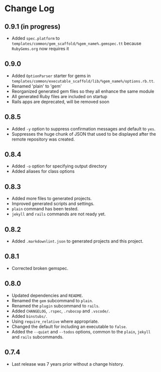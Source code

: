 # Change Log

## 0.9.1 (in progress)

* Added `spec.platform` to `templates/common/gem_scaffold/%gem_name%.gemspec.tt` because `RubyGems.org` now requires it


## 0.9.0

* Added `OptionParser` starter for gems in `templates/common/executable_scaffold/lib/%gem_name%/options.rb.tt`.
* Renamed 'plain' to 'gem'
* Reorganized generated gem files so they all enhance the same module
* All generated Ruby files are included on startup
* Rails apps are deprecated, will be removed soon


## 0.8.5

* Added `-y` option to suppress confirmation messages and default to `yes`.
* Suppresses the huge chunk of JSON that used to be displayed after the remote repository was created.


## 0.8.4

* Added `-o` option for specifying output directory
* Added aliases for class options


## 0.8.3

* Added more files to generated projects.
* Improved generated scripts and settings.
* `plain` command has been tested.
* `jekyll` and `rails` commands are not ready yet.

## 0.8.2

* Added `.markdownlint.json` to generated projects and this project.


## 0.8.1

* Corrected broken gemspec.


## 0.8.0

* Updated dependencies and `README`.
* Renamed the `gem` subcommand to `plain`.
* Renamed the `plugin` subcommand to `rails`.
* Added `CHANGELOG`, `.rspec`, `.rubocop` and `.vscode/`.
* Added `binstubs/`.
* Using `require_relative` where appropriate.
* Changed the default for including an executable to `false`.
* Added the `--quiet` and `--todos` options, common to the `plain`, `jekyll` and `rails` subcommands.


## 0.7.4

* Last release was 7 years prior without a change history.
